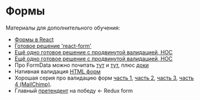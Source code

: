 # Формы

Материалы для дополнительного обучения:

* [Формы в React](https://reactjs.org/docs/forms.html)
* [Готовое решение 'react-form'](https://react-form.js.org)
* [Eщё одно готовое решение с продвинутой валидацией, HOC](https://github.com/jaredpalmer/formik)
* [Eщё одно готовое решение с продвинутой валидацией, HOC](https://github.com/jaredpalmer/formik)
* Про FormData можно почитать [тут](https://medium.com/@quangtn0018/send-data-and-files-through-multi-part-forms-with-formdata-in-html-340c82729463) и [тут](https://medium.com/@everdimension/how-to-handle-forms-with-just-react-ac066c48bd4f), плюс [доки](https://developer.mozilla.org/en-US/docs/Web/API/FormData/Using_FormData_Objects)
* Нативная валидация [HTML форм](https://developer.mozilla.org/en-US/docs/Learn/HTML/Forms/Form_validation)
* Хорошая серия про валидацию форм [часть 1](https://css-tricks.com/form-validation-part-1-constraint-validation-html/), [часть 2](https://css-tricks.com/form-validation-part-2-constraint-validation-api-javascript/), [часть 3](https://css-tricks.com/form-validation-part-3-validity-state-api-polyfill/), [часть 4 (MailChimp)](https://css-tricks.com/form-validation-part-4-validating-mailchimp-subscribe-form/).
* Главный [претендент](https://redux-form.com) на победу ← Redux form